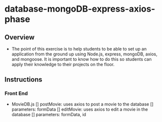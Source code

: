 # database-mongoDB-express-axios-phase
## Overview
- The point of this exercise is to help students to be able to set up an application from the ground up using Node.js, express, mongoDB, axios, and mongoose. It is important to know how to do this so students can apply their knowledge to their projects on the floor.

## Instructions
### Front End
- MovieDB.js
    [] postMovie: uses axios to post a movie to the database
        [] parameters: formData
    [] editMovie: uses axios to edit a movie in the database
        [] parameters: formData, id